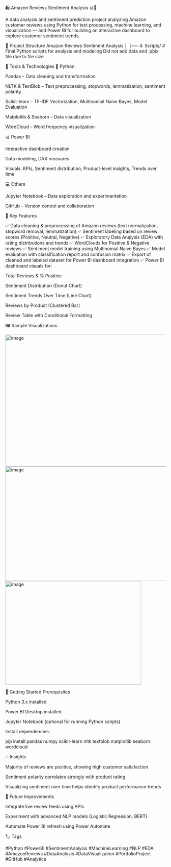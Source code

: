 🛍️ Amazon Reviews Sentiment Analysis 📊💬

A data analysis and sentiment prediction project analyzing Amazon customer reviews using Python for text processing, machine learning, and visualization — and Power BI for building an interactive dashboard to explore customer sentiment trends.

📁 Project Structure
Amazon Reviews Sentiment Analysis
│
├── 4. Scripts/                 # Final Python scripts for analysis and modeling
Did not add data and .pbix file due to file size

🧰 Tools & Technologies
🐍 Python

Pandas – Data cleaning and transformation

NLTK & TextBlob – Text preprocessing, stopwords, lemmatization, sentiment polarity

Scikit-learn – TF-IDF Vectorization, Multinomial Naive Bayes, Model Evaluation

Matplotlib & Seaborn – Data visualization

WordCloud – Word frequency visualization

📊 Power BI

Interactive dashboard creation

Data modeling, DAX measures

Visuals: KPIs, Sentiment distribution, Product-level insights, Trends over time

💻 Others

Jupyter Notebook – Data exploration and experimentation

GitHub – Version control and collaboration

📌 Key Features

✅ Data cleaning & preprocessing of Amazon reviews (text normalization, stopword removal, lemmatization)
✅ Sentiment labeling based on review scores (Positive, Neutral, Negative)
✅ Exploratory Data Analysis (EDA) with rating distributions and trends
✅ WordClouds for Positive & Negative reviews
✅ Sentiment model training using Multinomial Naive Bayes
✅ Model evaluation with classification report and confusion matrix
✅ Export of cleaned and labeled dataset for Power BI dashboard integration
✅ Power BI dashboard visuals for:

Total Reviews & % Positive

Sentiment Distribution (Donut Chart)

Sentiment Trends Over Time (Line Chart)

Reviews by Product (Clustered Bar)

Review Table with Conditional Formatting

🖼️ Sample Visualizations

<img width="710" height="413" alt="image" src="https://github.com/user-attachments/assets/f9d806f3-29d9-4956-af45-cd4cec5e5f93" />

<img width="805" height="359" alt="image" src="https://github.com/user-attachments/assets/894b2d3b-f7f9-44ea-a597-a94b8654af79" />

<img width="427" height="325" alt="image" src="https://github.com/user-attachments/assets/1e7a1e19-79fb-4343-896a-2354748006eb" />


🚀 Getting Started
Prerequisites

Python 3.x installed

Power BI Desktop installed

Jupyter Notebook (optional for running Python scripts)

Install dependencies:

pip install pandas numpy scikit-learn nltk textblob matplotlib seaborn wordcloud

💡 Insights

Majority of reviews are positive, showing high customer satisfaction

Sentiment polarity correlates strongly with product rating

Visualizing sentiment over time helps identify product performance trends

🌟 Future Improvements

Integrate live review feeds using APIs

Experiment with advanced NLP models (Logistic Regression, BERT)

Automate Power BI refresh using Power Automate

🏷️ Tags

#Python #PowerBI #SentimentAnalysis #MachineLearning #NLP #EDA #AmazonReviews #DataAnalysis #DataVisualization #PortfolioProject #GitHub #Analytics
